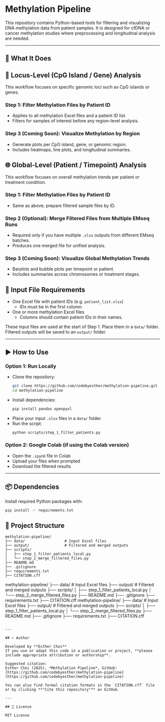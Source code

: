 # Methylation Pipeline

This repository contains Python-based tools for filtering and visualizing DNA methylation data from patient samples. It is designed for cfDNA or cancer methylation studies where preprocessing and longitudinal analysis are needed.

---

## 🔧 What It Does

## 🧬 Locus-Level (CpG Island / Gene) Analysis

This workflow focuses on specific genomic loci such as CpG islands or genes.

### Step 1: Filter Methylation Files by Patient ID
- Applies to all methylation Excel files and a patient ID list.
- Filters for samples of interest before any region-level analysis.

### Step 3 (Coming Soon): Visualize Methylation by Region
- Generate plots per CpG island, gene, or genomic region.
- Includes heatmaps, line plots, and longitudinal summaries.

## 🌐 Global-Level (Patient / Timepoint) Analysis

This workflow focuses on overall methylation trends per patient or treatment condition.

### Step 1: Filter Methylation Files by Patient ID
- Same as above; prepare filtered sample files by ID.

### Step 2 (Optional): Merge Filtered Files from Multiple EMseq Runs
- Required only if you have multiple `.xlsx` outputs from different EMseq batches.
- Produces one merged file for unified analysis.

### Step 3 (Coming Soon): Visualize Global Methylation Trends
- Barplots and bubble plots per timepoint or patient.
- Includes summaries across chromosomes or treatment stages.


## 📁 Input File Requirements

- One Excel file with patient IDs (e.g. `patient_list.xlsx`)
  - IDs must be in the first column.
- One or more methylation Excel files
  - Columns should contain patient IDs in their names.

These input files are used at the start of Step 1. Place them in a `data/` folder. Filtered outputs will be saved to an `output/` folder.

---

## ▶️ How to Use

### Option 1: Run Locally
- Clone the repository:
  ```bash
  git clone https://github.com/codebyesther/methylation-pipeline.git
  cd methylation-pipeline
  ```
- Install dependencies:
  ```bash
  pip install pandas openpyxl
  ```
- Place your input `.xlsx` files in a `data/` folder.
- Run the script:
  ```bash
  python scripts/step_1_filter_patients.py
  ```

### Option 2: Google Colab (if using the Colab version)
- Open the `.ipynb` file in Colab
- Upload your files when prompted
- Download the filtered results

---

## 📦 Dependencies

Install required Python packages with:

```bash
pip install -r requirements.txt
```

## 📂 Project Structure

```
methylation-pipeline/
├── data/                  # Input Excel files
├── output/                # Filtered and merged outputs
├── scripts/
│   ├── step_1_filter_patients_local.py
│   └── step_2_merge_filtered_files.py
├── README.md
├── .gitignore
├── requirements.txt
├── CITATION.cff
```
methylation-pipeline/
├── data/                  # Input Excel files
├── output/                # Filtered and merged outputs
├── scripts/
│   ├── step_1_filter_patients_local.py
│   └── step_2_merge_filtered_files.py
├── README.md
├── .gitignore
├── requirements.txt
├── CITATION.cff
methylation-pipeline/
├── data/                  # Input Excel files
├── output/                # Filtered and merged outputs
├── scripts/
│   ├── step_1_filter_patients_local.py
│   └── step_2_merge_filtered_files.py
├── README.md
├── .gitignore
├── requirements.txt
├── CITATION.cff
```

---

## ✍️ Author

Developed by **Esther Choi**  
If you use or adapt this code in a publication or project, **please include appropriate attribution or authorship**.  

Suggested citation:  
Esther Choi (2025), *Methylation Pipeline*, GitHub: [https://github.com/codebyesther/methylation-pipeline](https://github.com/codebyesther/methylation-pipeline)

You can also find formal citation formats in the `CITATION.cff` file or by clicking **"Cite this repository"** on GitHub.

---

## 📜 License

MIT License
